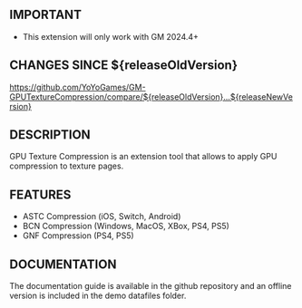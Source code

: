 ## IMPORTANT

- This extension will only work with GM 2024.4+

## CHANGES SINCE ${releaseOldVersion}

https://github.com/YoYoGames/GM-GPUTextureCompression/compare/${releaseOldVersion}...${releaseNewVersion}

## DESCRIPTION

GPU Texture Compression is an extension tool that allows to apply GPU compression to texture pages.

## FEATURES 

- ASTC Compression (iOS, Switch, Android)
- BCN Compression (Windows, MacOS, XBox, PS4, PS5)
- GNF Compression (PS4, PS5)

## DOCUMENTATION

The documentation guide is available in the github repository and an offline version is included in the demo datafiles folder.